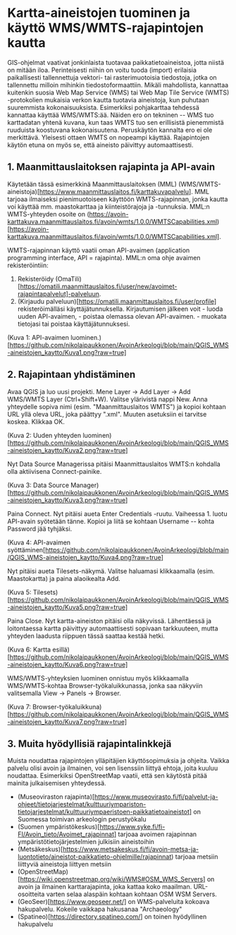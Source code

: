# Kartta-aineistojen tuominen ja käyttö WMS/WMTS-rajapintojen kautta

GIS-ohjelmat vaativat jonkinlaista tuotavaa paikkatietoaineistoa, jotta niistä on mitään iloa. Perinteisesti niihin on voitu tuoda (import) erilaisia paikallisesti tallennettuja vektori- tai rasterimuotoisia tiedostoja, jotka on tallennettu milloin mihinkin tiedostoformaattiin. Mikäli mahdollista, kannattaa kuitenkin suosia Web Map Service (WMS) tai Web Map Tile Service (WMTS) -protokolien mukaisia verkon kautta tuotavia aineistoja, kun puhutaan suuremmista kokonaisuuksista. Esimerkiksi pohjakarttaa tehdessä kannattaa käyttää WMS/WMTS:ää. Näiden ero on tekninen -- WMS tuo karttadatan yhtenä kuvana, kun taas WMTS tuo sen erillisistä pienemmistä ruuduista koostuvana kokonaisuutena. Peruskäytön kannalta ero ei ole merkittävä. Yleisesti ottaen WMTS on nopeampi käyttää. Rajapintojen käytön etuna on myös se, että aineisto päivittyy automaattisesti.

## 1. Maanmittauslaitoksen rajapinta ja API-avain

Käytetään tässä esimerkkinä Maanmittauslaitoksen (MML) (WMS/WMTS-aineistoja)[https://www.maanmittauslaitos.fi/karttakuvapalvelu]. MML tarjoaa ilmaiseksi pienimuotoiseen käyttöön WMTS-rajapinnan, jonka kautta voi käyttää mm. maastokarttaa ja kiinteistörajoja ja -tunnuksia. MML:n WMTS-yhteyden osoite on (https://avoin-karttakuva.maanmittauslaitos.fi/avoin/wmts/1.0.0/WMTSCapabilities.xml)[https://avoin-karttakuva.maanmittauslaitos.fi/avoin/wmts/1.0.0/WMTSCapabilities.xml].

WMTS-rajapinnan käyttö vaatii oman API-avaimen (application programming interface, API = rajapinta). MML:n oma ohje avaimen rekisteröintiin:
1.    Rekisteröidy (OmaTili)[https://omatili.maanmittauslaitos.fi/user/new/avoimet-rajapintapalvelut]-palveluun.
2.    (Kirjaudu palveluun)[https://omatili.maanmittauslaitos.fi/user/profile] rekisteröimälläsi käyttäjätunnuksella.
    Kirjautumisen jälkeen voit
    - luoda uuden API-avaimen,
    - poistaa olemassa olevan API-avaimen.
    - muokata tietojasi tai poistaa käyttäjätunnuksesi.

(Kuva 1: API-avaimen luominen.)[https://github.com/nikolaipaukkonen/AvoinArkeologi/blob/main/QGIS_WMS-aineistojen_kaytto/Kuva1.png?raw=true]

## 2. Rajapintaan yhdistäminen

Avaa QGIS ja luo uusi projekti. Mene Layer -> Add Layer -> Add WMS/WMTS Layer (Ctrl+Shift+W). Valitse ylärivistä nappi New. Anna yhteydelle sopiva nimi (esim. "Maanmittauslaitos WMTS") ja kopioi kohtaan URL yllä oleva URL, joka päättyy ".xml". Muuten asetuksiin ei tarvitse koskea. Klikkaa OK.

(Kuva 2: Uuden yhteyden luominen)[https://github.com/nikolaipaukkonen/AvoinArkeologi/blob/main/QGIS_WMS-aineistojen_kaytto/Kuva2.png?raw=true]

Nyt Data Source Managerissa pitäisi Maanmittauslaitos WMTS:n kohdalla olla aktiivisena Connect-painike.

(Kuva 3: Data Source Manager)[https://github.com/nikolaipaukkonen/AvoinArkeologi/blob/main/QGIS_WMS-aineistojen_kaytto/Kuva3.png?raw=true]

Paina Connect. Nyt pitäisi aueta Enter Credentials -ruutu. Vaiheessa 1. luotu API-avain syötetään tänne. Kopioi ja liitä se kohtaan Username -- kohta Password jää tyhjäksi.

(Kuva 4: API-avaimen syöttäminen[https://github.com/nikolaipaukkonen/AvoinArkeologi/blob/main/QGIS_WMS-aineistojen_kaytto/Kuva4.png?raw=true]

Nyt pitäisi aueta Tilesets-näkymä. Valitse haluamasi klikkaamalla (esim. Maastokartta) ja paina alaoikealta Add.

(Kuva 5: Tilesets)[https://github.com/nikolaipaukkonen/AvoinArkeologi/blob/main/QGIS_WMS-aineistojen_kaytto/Kuva5.png?raw=true]

Paina Close. Nyt kartta-aineiston pitäisi olla näkyvissä. Lähentäessä ja loitontaessa kartta päivittyy automaattisesti sopivaan tarkkuuteen, mutta yhteyden laadusta riippuen tässä saattaa kestää hetki. 

(Kuva 6: Kartta esillä)[https://github.com/nikolaipaukkonen/AvoinArkeologi/blob/main/QGIS_WMS-aineistojen_kaytto/Kuva6.png?raw=true]

WMS/WMTS-yhteyksien luominen onnistuu myös klikkaamalla WMS/WMTS-kohtaa Browser-työkaluikkunassa, jonka saa näkyviin valitsemalla View -> Panels -> Browser.

(Kuva 7: Browser-työkaluikkuna)[https://github.com/nikolaipaukkonen/AvoinArkeologi/blob/main/QGIS_WMS-aineistojen_kaytto/Kuva7.png?raw=true]

## 3. Muita hyödyllisiä rajapintalinkkejä

Muista noudattaa rajapintojen ylläpitäjien käyttösopimuksia ja ohjeita. Vaikka palvelu olisi avoin ja ilmainen, voi sen lisenssiin liittyä ehtoja, joita kuuluu noudattaa. Esimerkiksi OpenStreetMap vaatii, että sen käytöstä pitää mainita julkaisemisen yhteydessä.
- (Museoviraston rajapinta)[https://www.museovirasto.fi/fi/palvelut-ja-ohjeet/tietojarjestelmat/kulttuuriympariston-tietojarjestelmat/kulttuuriympaeristoen-paikkatietoaineistot] on Suomessa toimivan arkeologin perustyökalu
- (Suomen ympäristökeskus)[https://www.syke.fi/fi-FI/Avoin_tieto/Avoimet_rajapinnat] tarjoaa avoimen rajapinnan ympäristötietojärjestelmien julkisiin aineistoihin
- (Metsäkeskus)[https://www.metsakeskus.fi/fi/avoin-metsa-ja-luontotieto/aineistot-paikkatieto-ohjelmille/rajapinnat) tarjoaa metsiin liittyviä aineistoja liittyen metsiin
- (OpenStreetMap)[https://wiki.openstreetmap.org/wiki/WMS#OSM_WMS_Servers] on avoin ja ilmainen karttarajapinta, joka kattaa koko maailman. URL-osoitteita varten selaa alaspäin kohtaan kohtaan OSM WSM Servers.
- (GeoSeer)[https://www.geoseer.net/] on WMS-palveluita kokoava hakupalvelu. Kokeile vaikkapa hakusanaa "Archaeology"
- (Spatineo)[https://directory.spatineo.com/] on toinen hyödyllinen hakupalvelu
